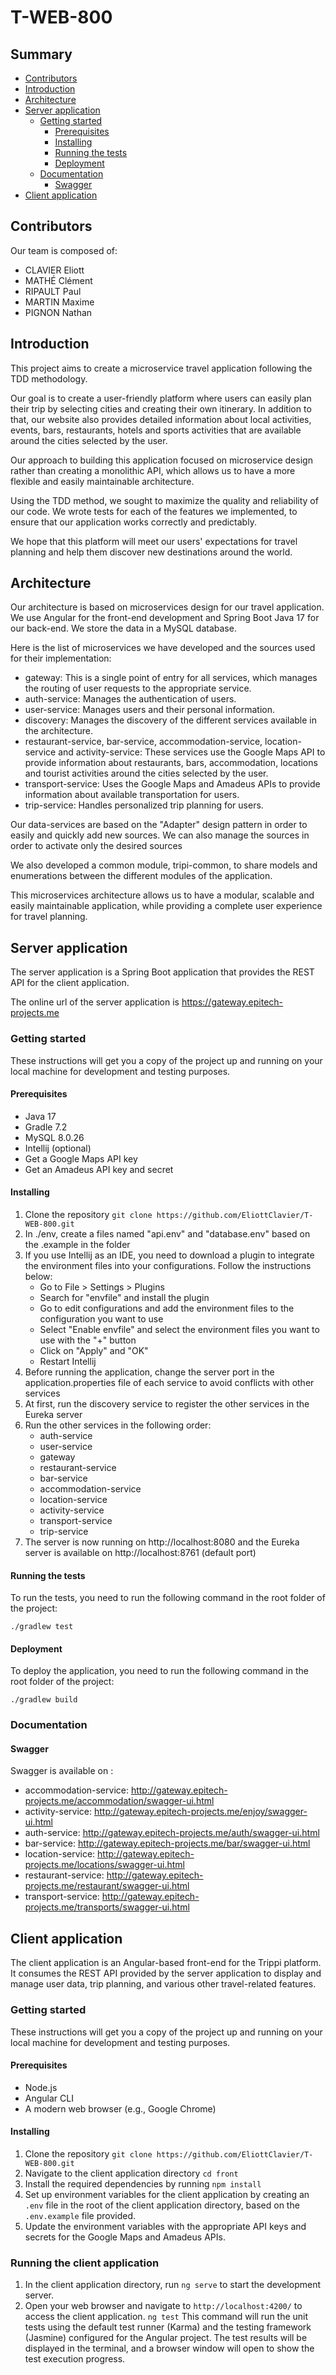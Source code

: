 # T-WEB-800

## Summary

- [Contributors](#contributors)
- [Introduction](#introduction)
- [Architecture](#architecture)
- [Server application](#server-application)
    - [Getting started](#getting-started)
        - [Prerequisites](#prerequisites)
        - [Installing](#installing)
        - [Running the tests](#running-the-tests)
        - [Deployment](#deployment)
    - [Documentation](#documentation)
        - [Swagger](#swagger)
- [Client application](#client-application)

## Contributors

Our team is composed of:
- CLAVIER Eliott
- MATHÉ Clément
- RIPAULT Paul
- MARTIN Maxime
- PIGNON Nathan

## Introduction

This project aims to create a microservice travel application following the TDD methodology.

Our goal is to create a user-friendly platform where users can easily plan their trip by selecting cities and creating their own itinerary. In addition to that, our website also provides detailed information about local activities, events, bars, restaurants, hotels and sports activities that are available around the cities selected by the user.

Our approach to building this application focused on microservice design rather than creating a monolithic API, which allows us to have a more flexible and easily maintainable architecture.

Using the TDD method, we sought to maximize the quality and reliability of our code. We wrote tests for each of the features we implemented, to ensure that our application works correctly and predictably.

We hope that this platform will meet our users' expectations for travel planning and help them discover new destinations around the world.

## Architecture  

Our architecture is based on microservices design for our travel application. We use Angular for the front-end development and Spring Boot Java 17 for our back-end. We store the data in a MySQL database.

Here is the list of microservices we have developed and the sources used for their implementation:
- gateway: This is a single point of entry for all services, which manages the routing of user requests to the appropriate service.
- auth-service: Manages the authentication of users.
- user-service: Manages users and their personal information.
- discovery: Manages the discovery of the different services available in the architecture.
- restaurant-service, bar-service, accommodation-service, location-service and activity-service: These services use the Google Maps API to provide information about restaurants, bars, accommodation, locations and tourist activities around the cities selected by the user.
- transport-service: Uses the Google Maps and Amadeus APIs to provide information about available transportation for users.
- trip-service: Handles personalized trip planning for users.

Our data-services are based on the "Adapter" design pattern in order to easily and quickly add new sources. We can also manage the sources in order to activate only the desired sources

We also developed a common module, tripi-common, to share models and enumerations between the different modules of the application.

This microservices architecture allows us to have a modular, scalable and easily maintainable application, while providing a complete user experience for travel planning.

## Server application

The server application is a Spring Boot application that provides the REST API for the client application.

The online url of the server application is https://gateway.epitech-projects.me

### Getting started

These instructions will get you a copy of the project up and running on your local machine for development and testing purposes.

#### Prerequisites

- Java 17
- Gradle 7.2
- MySQL 8.0.26
- Intellij (optional)
- Get a Google Maps API key
- Get an Amadeus API key and secret

#### Installing

1. Clone the repository
```git clone https://github.com/EliottClavier/T-WEB-800.git```
2. In ./env, create a files named "api.env" and "database.env" based on the .example in the folder
3. If you use Intellij as an IDE, you need to download a plugin to integrate the environment files into your configurations. Follow the instructions below:
    - Go to File > Settings > Plugins
    - Search for "envfile" and install the plugin
    - Go to edit configurations and add the environment files to the configuration you want to use
    - Select "Enable envfile" and select the environment files you want to use with the "+" button
    - Click on "Apply" and "OK"
    - Restart Intellij
4. Before running the application, change the server port in the application.properties file of each service to avoid conflicts with other services
5. At first, run the discovery service to register the other services in the Eureka server
6. Run the other services in the following order:
    - auth-service
    - user-service
    - gateway
    - restaurant-service
    - bar-service
    - accommodation-service
    - location-service
    - activity-service
    - transport-service
    - trip-service
7. The server is now running on http://localhost:8080 and the Eureka server is available on http://localhost:8761 (default port)

#### Running the tests

To run the tests, you need to run the following command in the root folder of the project:

```./gradlew test```

#### Deployment

To deploy the application, you need to run the following command in the root folder of the project:

```./gradlew build```

### Documentation

#### Swagger

Swagger is available on :
- accommodation-service: http://gateway.epitech-projects.me/accommodation/swagger-ui.html
- activity-service: http://gateway.epitech-projects.me/enjoy/swagger-ui.html
- auth-service: http://gateway.epitech-projects.me/auth/swagger-ui.html
- bar-service: http://gateway.epitech-projects.me/bar/swagger-ui.html
- location-service: http://gateway.epitech-projects.me/locations/swagger-ui.html
- restaurant-service: http://gateway.epitech-projects.me/restaurant/swagger-ui.html
- transport-service: http://gateway.epitech-projects.me/transports/swagger-ui.html

## Client application
The client application is an Angular-based front-end for the Trippi platform. It consumes the REST API provided by the server application to display and manage user data, trip planning, and various other travel-related features.

### Getting started
These instructions will get you a copy of the project up and running on your local machine for development and testing purposes.
#### Prerequisites
- Node.js
- Angular CLI
- A modern web browser (e.g., Google Chrome)
#### Installing
1. Clone the repository `git clone https://github.com/EliottClavier/T-WEB-800.git`
2. Navigate to the client application directory `cd front`
3. Install the required dependencies by running `npm install`
4. Set up environment variables for the client application by creating an `.env` file in the root of the client application directory, based on the `.env.example` file provided.
5. Update the environment variables with the appropriate API keys and secrets for the Google Maps and Amadeus APIs.
### Running the client application
1. In the client application directory, run `ng serve` to start the development server.
2. Open your web browser and navigate to `http://localhost:4200/` to access the client application.
`ng test`
This command will run the unit tests using the default test runner (Karma) and the testing framework (Jasmine) configured for the Angular project. The test results will be displayed in the terminal, and a browser window will open to show the test execution progress.
